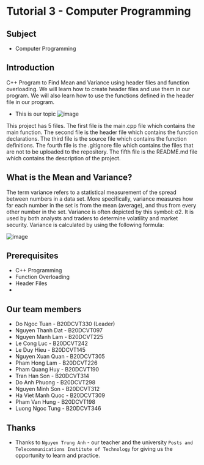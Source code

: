 # Tutorial 3 - Computer Programming

## Subject
* Computer Programming

## Introduction
C++ Program to Find Mean and Variance using header files and function overloading. We will learn how to create header files and use them in our program. We will also learn how to use the functions defined in the header file in our program. 
* This is our topic ![image](https://user-images.githubusercontent.com/82562559/194112422-94da1d4a-e3e5-4e56-a705-595b0b0b91be.png)

This project has 5 files. The first file is the main.cpp file which contains the main function. The second file is the header file which contains the function declarations. The third file is the source file which contains the function definitions. The fourth file is the .gitignore file which contains the files that are not to be uploaded to the repository. The fifth file is the README.md file which contains the description of the project.

## What is the Mean and Variance?
The term variance refers to a statistical measurement of the spread between numbers in a data set. More specifically, variance measures how far each number in the set is from the mean (average), and thus from every other number in the set. Variance is often depicted by this symbol: σ2. It is used by both analysts and traders to determine volatility and market security.
Variance is calculated by using the following formula:

![image](https://user-images.githubusercontent.com/82562559/194113126-82561299-8a06-40dc-9d04-e406a5e867aa.png)


## Prerequisites
* C++ Programming
* Function Overloading
* Header Files
* 
## Our team members
* Do Ngoc Tuan - B20DCVT330 (Leader)
* Nguyen Thanh Dat - B20DCVT097
* Nguyen Manh Lam - B20DCVT225
* Le Cong Luc - B20DCVT242
* Le Duy Hieu - B20DCVT145
* Nguyen Xuan Quan - B20DCVT305
* Pham Hong Lam - B20DCVT226
* Pham Quang Huy - B20DCVT190
* Tran Han Son - B20DCVT314
* Do Anh Phuong - B20DCVT298
* Nguyen Minh Son - B20DCVT312
* Ha Viet Manh Quoc - B20DCVT309
* Pham Van Hung - B20DCVT198
* Luong Ngoc Tung - B20DCVT346

## Thanks
* Thanks to `Nguyen Trung Anh` - our teacher and the university `Posts and Telecommunications Institute of Technology` for giving us the opportunity to learn and practice.

